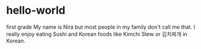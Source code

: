 # hello-world
first grade
My name is Nira but most people in my family don't call me that.
I really enjoy eating Sushi and Korean foods like Kimchi Stew or 김치찌개 in Korean.
